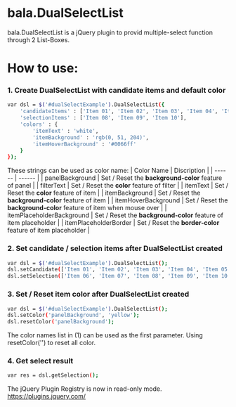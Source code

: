 # bala.DualSelectList

bala.DualSelectList is a jQuery plugin to provid multiple-select function through 2 List-Boxes.

# How to use:

### 1. Create DualSelectList with candidate items and default color
```sh
var dsl = $('#dualSelectExample').DualSelectList({
	'candidateItems' : ['Item 01', 'Item 02', 'Item 03', 'Item 04', 'Item 05', 'Item 06', 'Item 07'],
	'selectionItems' : ['Item 08', 'Item 09', 'Item 10'],
	'colors' : {
		'itemText' : 'white',
		'itemBackground' : 'rgb(0, 51, 204)',
		'itemHoverBackground' : '#0066ff'
	}
});
```

These strings can be used as color name:
| Color Name | Discription |
| ------ | ------ |
| panelBackground | Set / Reset the **background-color** feature of panel |
| filterText | Set / Reset the **color** feature of filter |
| itemText | Set / Reset the **color** feature of item |
| itemBackground | Set / Reset the **background-color** feature of item |
| itemHoverBackground | Set / Reset the **background-color** feature of item when mouse over |
| itemPlaceholderBackground | Set / Reset the **background-color** feature of item placeholder |
| itemPlaceholderBorder | Set / Reset the **border-color** feature of item placeholder |

### 2. Set candidate / selection items after DualSelectList created
```sh
var dsl = $('#dualSelectExample').DualSelectList();
dsl.setCandidate(['Item 01', 'Item 02', 'Item 03', 'Item 04', 'Item 05']);
dsl.setSelection(['Item 06', 'Item 07', 'Item 08', 'Item 09', 'Item 10']);
```

### 3. Set / Reset item color after DualSelectList created
```sh
var dsl = $('#dualSelectExample').DualSelectList();
dsl.setColor('panelBackground', 'yellow');
dsl.resetColor('panelBackground');
```

The color names list in (1) can be used as the first parameter.
Using resetColor('') to reset all color.

### 4. Get select result
```sh
var res = dsl.getSelection();
```

The jQuery Plugin Registry is now in read-only mode.
https://plugins.jquery.com/

